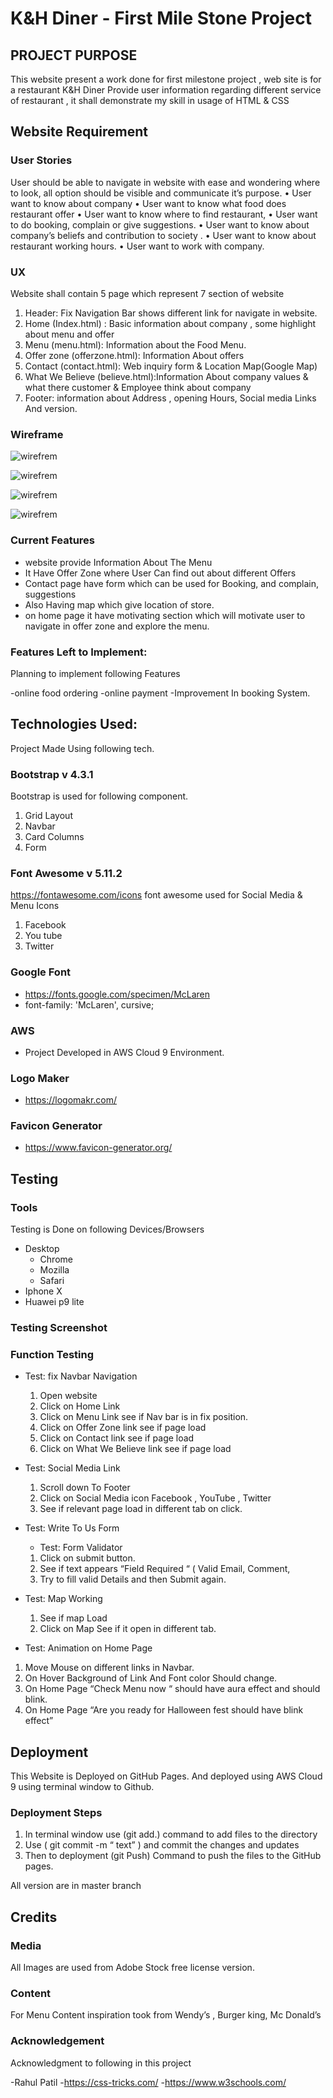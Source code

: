 # K&H Diner - First Mile Stone Project

## PROJECT PURPOSE

This website present a work done for first milestone project , web site is for a restaurant K&H Diner Provide user information regarding different service of restaurant , it shall demonstrate my skill in usage of HTML & CSS
## Website Requirement 

### User Stories 
User should be able to navigate in website with ease and wondering where to look, all option should be visible and communicate it’s purpose.
•	User want to know about company
•	User want to know what food does restaurant offer
•	User want to know where to find restaurant, 
•	User want to do booking, complain or give suggestions.
•	User want to know about company’s beliefs and contribution to society .
•	User want to know about restaurant working hours.
•	User want to work with company.

### UX
Website shall contain 5 page which represent 7 section of website
1.	Header: Fix Navigation Bar shows different link for navigate in website.
2.	Home (Index.html) : Basic information about company , some highlight about menu and offer
3.	Menu (menu.html): Information about the Food Menu.
4.	Offer zone (offerzone.html): Information About offers
5.	Contact (contact.html): Web inquiry form & Location Map(Google Map)
6.	What We Believe (believe.html):Information About company values & what there customer & Employee think about company
7.	Footer: information about Address , opening Hours, Social media Links And version.

### Wireframe 
   ![wirefrem](assets/img/Slide1.GIF)
   
   ![wirefrem](assets/img/Slide2.GIF)
   
![wirefrem](assets/img/Slide3.GIF)

![wirefrem](assets/img/Slide4.GIF)



### Current Features

- website provide Information About The Menu
- It Have Offer Zone where User Can find out about different Offers
- Contact page have form which can be used for Booking, and complain, suggestions
- Also Having map which give location of store.
- on home page it have motivating section which will motivate user to navigate in offer zone and explore the menu.

### Features Left to Implement:

Planning to implement following Features

-online food ordering
-online payment
-Improvement In booking System.

## Technologies Used:

Project Made Using following tech.

### Bootstrap v 4.3.1
Bootstrap is used for following component.
1.	Grid Layout
2.	Navbar
3.	Card Columns 
4.	Form

### Font Awesome v 5.11.2
https://fontawesome.com/icons
font awesome used for Social Media & Menu Icons
1.	Facebook
2.	You tube
3.	Twitter

### Google Font 
- https://fonts.google.com/specimen/McLaren
- font-family: 'McLaren', cursive;

### AWS
- Project Developed in AWS Cloud 9 Environment.

### Logo Maker
- https://logomakr.com/

### Favicon Generator
- https://www.favicon-generator.org/
 

## Testing
### Tools
Testing is Done on following Devices/Browsers
- Desktop 
   - Chrome
   - Mozilla
   - Safari
- Iphone X
- Huawei p9 lite

### Testing Screenshot
### Function Testing
- Test: fix Navbar Navigation
   1. Open website
   2. Click on Home Link
   3. Click on Menu Link see if Nav bar is in fix position.
   4. Click on Offer Zone link see if page load
   5. Click on Contact link see if page load
   6. Click on What We Believe link see if page load
   
 - Test: Social Media Link
   1. Scroll down To Footer
   2. Click on Social Media icon Facebook , YouTube , Twitter 
   3. See if relevant page load in different tab on click.
   
 - Test: Write To Us Form
   - Test: Form Validator 
    1. Click on submit button.
    2. See if text appears “Field Required “ ( Valid Email, Comment,
    3. Try to fill valid Details and then Submit again.
  - Test: Map Working
    1. See if map Load 
    2. Click on Map See if it open in different tab.
  - Test: Animation on Home Page
   1. Move Mouse on different links in Navbar.
   2. On Hover Background of Link And Font color Should change.
   3. On Home Page  “Check Menu now “ should have aura effect and should blink.
   4. On Home Page “Are you ready for Halloween fest should have blink effect”

## Deployment

This Website is Deployed on GitHub Pages. And deployed using AWS Cloud 9 using terminal window to Github.

### Deployment Steps

1.	In terminal window use (git add.) command  to add files to the directory
2.	Use ( git commit -m “ text” ) and commit the changes and updates 
3.	Then to deployment (git Push) Command to push the files to the GitHub pages.

All version are in master branch

## Credits

### Media
All Images are used from Adobe Stock free license version.
### Content
For Menu Content inspiration took from Wendy’s , Burger king, Mc Donald’s 
### Acknowledgement 
Acknowledgment to following in this project

-Rahul Patil
-https://css-tricks.com/
-https://www.w3schools.com/

